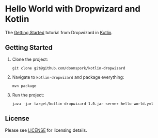 # Hello World with Dropwizard and Kotlin

The [Getting Started](http://dropwizard.io/getting-started.html) tutorial from Dropwizard in [Kotlin](http://kotlinlang.org).

## Getting Started

1. Clone the project:

	`git clone git@github.com/doomspork/kotlin-dropwizard`

2. Navigate to `kotlin-dropwizard` and package everything:

	`mvn package`

3. Run the project:

	`java -jar target/kotlin-dropwizard-1.0.jar server hello-world.yml`

## License

Please see [LICENSE](https://github.com/doomspork/kotlin-dropwizard/blob/master/LICENSE) for licensing details.
